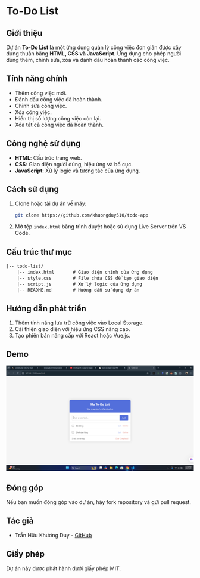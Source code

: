 # To-Do List

## Giới thiệu
Dự án **To-Do List** là một ứng dụng quản lý công việc đơn giản được xây dựng thuần bằng **HTML, CSS và JavaScript**. Ứng dụng cho phép người dùng thêm, chỉnh sửa, xóa và đánh dấu hoàn thành các công việc.

## Tính năng chính
- Thêm công việc mới.
- Đánh dấu công việc đã hoàn thành.
- Chỉnh sửa công việc.
- Xóa công việc.
- Hiển thị số lượng công việc còn lại.
- Xóa tất cả công việc đã hoàn thành.

## Công nghệ sử dụng
- **HTML**: Cấu trúc trang web.
- **CSS**: Giao diện người dùng, hiệu ứng và bố cục.
- **JavaScript**: Xử lý logic và tương tác của ứng dụng.

## Cách sử dụng
1. Clone hoặc tải dự án về máy:
   ```sh
   git clone https://github.com/khuongduy510/todo-app
   ```
2. Mở tệp `index.html` bằng trình duyệt hoặc sử dụng Live Server trên VS Code.

## Cấu trúc thư mục
```
|-- todo-list/
    |-- index.html       # Giao diện chính của ứng dụng
    |-- style.css        # File chứa CSS để tạo giao diện
    |-- script.js        # Xử lý logic của ứng dụng
    |-- README.md        # Hướng dẫn sử dụng dự án
```

## Hướng dẫn phát triển
1. Thêm tính năng lưu trữ công việc vào Local Storage.
2. Cải thiện giao diện với hiệu ứng CSS nâng cao.
3. Tạo phiên bản nâng cấp với React hoặc Vue.js.

## Demo
![alt text](<Screenshot (18).png>)

## Đóng góp
Nếu bạn muốn đóng góp vào dự án, hãy fork repository và gửi pull request.

## Tác giả
- Trần Hữu Khương Duy - [GitHub](https://github.com/khuongduy510)

## Giấy phép
Dự án này được phát hành dưới giấy phép MIT.

